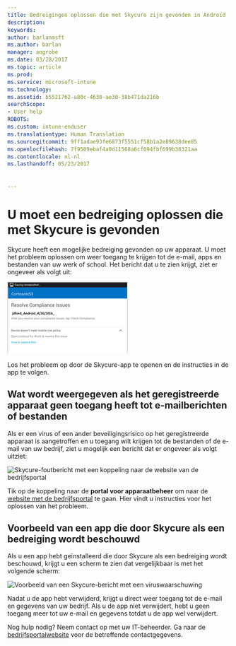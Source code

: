 ```yaml
---
title: Bedreigingen oplossen die met Skycure zijn gevonden in Android | Microsoft Docs
description: 
keywords: 
author: barlanmsft
ms.author: barlan
manager: angrobe
ms.date: 03/28/2017
ms.topic: article
ms.prod: 
ms.service: microsoft-intune
ms.technology: 
ms.assetid: b5521762-a80c-4630-ae30-38b471da216b
searchScope:
- User help
ROBOTS: 
ms.custom: intune-enduser
ms.translationtype: Human Translation
ms.sourcegitcommit: 9ff1adae93fe6873f5551cf58b1a2e89638dee85
ms.openlocfilehash: 7f9509ebaf4a0d11568a6cf094fbf699b38321aa
ms.contentlocale: nl-nl
ms.lasthandoff: 05/23/2017


---
```


# <a name="you-need-to-resolve-a-threat-found-by-skycure"></a>U moet een bedreiging oplossen die met Skycure is gevonden

Skycure heeft een mogelijke bedreiging gevonden op uw apparaat. U moet het probleem oplossen om weer toegang te krijgen tot de e-mail, apps en bestanden van uw werk of school. Het bericht dat u te zien krijgt, ziet er ongeveer als volgt uit:

![Skycure heeft een bedreiging gevonden op uw apparaat](./media/lookout-threat-found-android.png)

Los het probleem op door de Skycure-app te openen en de instructies in de app te volgen.

## <a name="what-you-might-see-if-your-enrolled-device-is-blocked-from-accessing-email-or-files"></a>Wat wordt weergegeven als het geregistreerde apparaat geen toegang heeft tot e-mailberichten of bestanden

Als er een virus of een ander beveiligingsrisico op het geregistreerde apparaat is aangetroffen en u toegang wilt krijgen tot de bestanden of de e-mail van uw bedrijf, ziet u mogelijk een bericht dat er ongeveer als volgt uitziet:

![Skycure-foutbericht met een koppeling naar de website van de bedrijfsportal](./media/skycure-list-of-potential-issues-android.png)

Tik op de koppeling naar de **portal voor apparaatbeheer** om naar de [website met de bedrijfsportal](http://portal.manage.microsoft.com) te gaan. Hier vindt u instructies voor het oplossen van het probleem.

## <a name="example-of-an-app-that-skycure-sees-as-a-threat"></a>Voorbeeld van een app die door Skycure als een bedreiging wordt beschouwd

Als u een app hebt geïnstalleerd die door Skycure als een bedreiging wordt beschouwd, krijgt u een scherm te zien dat vergelijkbaar is met het volgende scherm:

![Voorbeeld van een Skycure-bericht met een viruswaarschuwing](./media/skycure-virus-alert-android.png)

Nadat u de app hebt verwijderd, krijgt u direct weer toegang tot de e-mail en gegevens van uw bedrijf. Als u de app niet verwijdert, hebt u geen toegang meer tot uw e-mail en gegevens totdat u de app wel verwijdert.

Nog hulp nodig? Neem contact op met uw IT-beheerder. Ga naar de [bedrijfsportalwebsite](http://portal.manage.microsoft.com) voor de betreffende contactgegevens.


